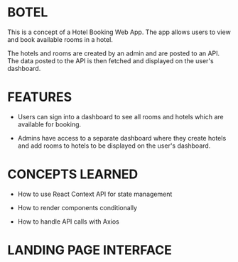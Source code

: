 # BOTEL

This is a concept of a Hotel Booking Web App. The app allows users to view and book available rooms in a hotel.

The hotels and rooms are created by an admin and are posted to an API. The data posted to the API is then fetched and displayed on the user's dashboard.

# FEATURES

- Users can sign into a dashboard to see all rooms and hotels which are available for booking.

- Admins have access to a separate dashboard where they create hotels and add rooms to hotels to be displayed on the user's dashboard.

# CONCEPTS LEARNED 

- How to use React Context API for state management

- How to render components conditionally

- How to handle API calls with Axios

# LANDING PAGE INTERFACE


